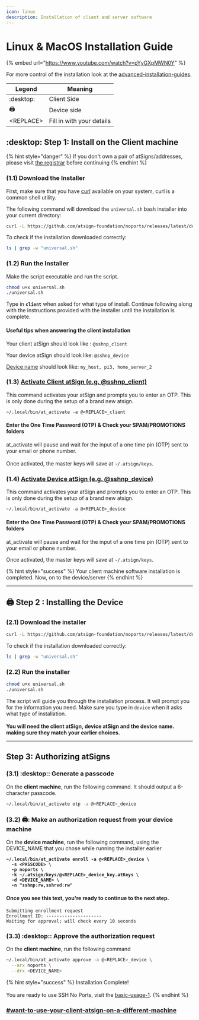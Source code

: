 ```yaml
---
icon: linux
description: Installation of client and server software
---
```


# Linux & MacOS Installation Guide

{% embed url="https://www.youtube.com/watch?v=pYyGXpMWN0Y" %}

For more control of the installation look at the [advanced-installation-guides](../advanced-installation-guides/ "mention").

| Legend     | Meaning                   |
| ---------- | ------------------------- |
| :desktop:  | Client Side               |
| :printer:  | Device side               |
| \<REPLACE> | Fill in with your details |

## :desktop: Step 1:  Install on the Client machine&#x20;

{% hint style="danger" %}
If you don't own a pair of atSigns/addresses, please visit [the registrar](https://my.noports.com/no-ports-invite/14dayfreetrial) before continuing
{% endhint %}

### (1.1) Download the Installer

First, make sure that you have [curl](https://curl.se) available on your system, curl is a common shell utility.

The following command will download the `universal.sh` bash installer into your current directory:

```sh
curl -L https://github.com/atsign-foundation/noports/releases/latest/download/universal.sh -o universal.sh
```

To check if the installation downloaded correctly:

```bash
ls | grep -w "universal.sh"
```

### (1.2) Run the Installer

Make the script executable and run the script.

```sh
chmod u+x universal.sh
./universal.sh
```

Type in **`client`** when asked for what type of install. Continue following along with the instructions provided with the installer until the installation is complete.

#### Useful tips when answering the client installation

Your client atSign should look like : `@sshnp_client`

Your device atSign should look like: `@sshnp_device`

[Device name](installation-details.md#device-names) should look like:  `my_host, pi3, home_server_2`

### (1.3) [Activate Client atSign (e.g. @sshnp\_client)](activating-your-atsigns.md#activate-the-client-atsign)

This command activates your atSign and prompts you to enter an OTP. This is only done during the setup of a brand new atsign.

```
~/.local/bin/at_activate -a @<REPLACE>_client
```

#### Enter the One Time Password (OTP) & Check your SPAM/PROMOTIONS folders

at\_activate will pause and wait for the input of a one time pin (OTP) sent to your email or phone number.  \
\
Once activated, the master keys will save at `~/.atsign/keys`.

### (1.4) [Activate Device atSign (e.g. @sshnp\_device)](activating-your-atsigns.md#activate-the-device-atsign)

This command activates your atSign and prompts you to enter an OTP. This is only done during the setup of a brand new atsign.

```
~/.local/bin/at_activate -a @<REPLACE>_device
```

#### Enter the One Time Password (OTP) & Check your SPAM/PROMOTIONS folders

at\_activate will pause and wait for the input of a one time pin (OTP) sent to your email or phone number.&#x20;

Once activated, the master keys will save at `~/.atsign/keys`.

{% hint style="success" %}
Your client machine software installation is completed. Now, on to the device/server
{% endhint %}

***

## :printer: Step 2 : Installing the Device

### (2.1) Download the installer&#x20;

```bash
curl -L https://github.com/atsign-foundation/noports/releases/latest/download/universal.sh -o universal.sh
```

To check if the installation downloaded correctly:

```bash
ls | grep -w "universal.sh"
```

### (2.2) Run the installer

```bash
chmod u+x universal.sh
./universal.sh
```

The script will guide you through the installation process. It will prompt you for the information you need. Make sure you type in `device` when it asks what type of installation.\
&#x20;\
**You will need the client atSign, device atSign and the device name. making sure they match your earlier choices.**

***

## Step 3: Authorizing atSigns

### (3.1) :desktop:: Generate a passcode

On the **client machine**, run the following command. It should output a 6-character passcode.

```bash
~/.local/bin/at_activate otp -a @<REPLACE>_device
```

### (3.2) :printer:: Make an authorization request from your device machine

On the **device machine**, run the following command, using the DEVICE\_NAME that you chose while running the installer earlier

<pre class="language-bash"><code class="lang-bash"><strong>~/.local/bin/at_activate enroll -a @&#x3C;REPLACE>_device \
</strong><strong>  -s &#x3C;PASSCODE> \
</strong><strong>  -p noports \
</strong><strong>  -k ~/.atsign/keys/@&#x3C;REPLACE>_device_key.atKeys \
</strong><strong>  -d &#x3C;DEVICE_NAME> \
</strong><strong>  -n "sshnp:rw,sshrvd:rw"
</strong></code></pre>

#### Once you see this text, you're ready to continue to the next step.

```
Submitting enrollment request 
Enrollment ID: ---------------------
Waiting for approval; will check every 10 seconds
```

### (3.3) :desktop:: Approve the authorization request

On the **client machine**, run the following command

```bash
~/.local/bin/at_activate approve -a @<REPLACE>_device \
  --arx noports \
  --drx <DEVICE_NAME>
```

{% hint style="success" %}
Installation Complete!\
\
You are ready to use SSH No Ports, visit the [basic-usage-1](../../usage/basic-usage-1/ "mention").
{% endhint %}

### [#want-to-use-your-client-atsign-on-a-different-machine](installation-details.md#want-to-use-your-client-atsign-on-a-different-machine "mention")
